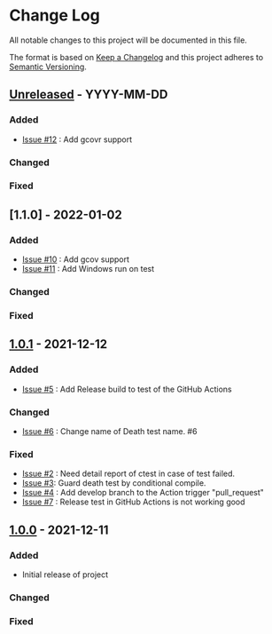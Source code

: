 # Change Log
All notable changes to this project will be documented in this file.

The format is based on [Keep a Changelog](http://keepachangelog.com/)
and this project adheres to [Semantic Versioning](http://semver.org/).

## [Unreleased] - YYYY-MM-DD
### Added
- [Issue #12](https://github.com/suikan4github/template_library/issues/12) : Add gcovr support 
### Changed
### Fixed

## [1.1.0] - 2022-01-02
### Added
- [Issue #10](https://github.com/suikan4github/template_library/issues/10) : Add gcov support 
- [Issue #11](https://github.com/suikan4github/template_library/issues/11) : Add Windows run on test 
### Changed
### Fixed

## [1.0.1] - 2021-12-12
### Added
- [Issue #5](https://github.com/suikan4github/template_library/issues/5) : Add Release build to test of the GitHub Actions 
### Changed
- [Issue #6](https://github.com/suikan4github/template_library/issues/6) : Change name of Death test name. #6 
### Fixed
- [Issue #2](https://github.com/suikan4github/template_library/issues/2) : Need detail report of ctest in case of test failed.
- [Issue #3](https://github.com/suikan4github/template_library/issues/3):  Guard death test by conditional compile. 
- [Issue #4](https://github.com/suikan4github/template_library/issues/4) :  Add develop branch to the Action trigger "pull_request" 
- [Issue #7](https://github.com/suikan4github/template_library/issues/7) : Release test in GitHub Actions is not working good 

## [1.0.0] - 2021-12-11
### Added
- Initial release of project
### Changed
### Fixed


[Unreleased]: https://github.com/suikan4github/template_library/compare/v1.1.0...develop
[1.0.1]: https://github.com/suikan4github/template_library/compare/v1.0.1...v1.1.0
[1.0.1]: https://github.com/suikan4github/template_library/compare/v1.0.0...v1.0.1
[1.0.0]: https://github.com/suikan4github/template_library/compare/v0.0.0...v1.0.0
